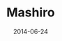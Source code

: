 ---
title: Mashiro
date: 2014-06-24
tags: Mikakunin de Shinkoukei
image: https://lh3.googleusercontent.com/-PGW76KKUBS4/U6mQkFFxYUI/AAAAAAAABYE/YJUYTth8fmM/s800/08.gif
---
